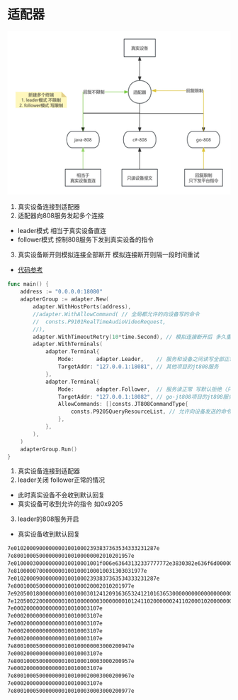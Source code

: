 # 适配器

![适配原理](./testdata/适配方案.jpg)

1. 真实设备连接到适配器
2. 适配器向808服务发起多个连接
- leader模式 相当于真实设备直连
- follower模式 控制808服务下发到真实设备的指令
3. 真实设备断开则模拟连接全部断开 模拟连接断开则隔一段时间重试

- [代码参考](./main.go)

``` go
func main() {
	address := "0.0.0.0:18080"
	adapterGroup := adapter.New(
		adapter.WithHostPorts(address),
		//adapter.WithAllowCommand( // 全局都允许的向设备写的命令
		//	consts.P9101RealTimeAudioVideoRequest,
		//),
		adapter.WithTimeoutRetry(10*time.Second), // 模拟连接断开后 多久重试一次
		adapter.WithTerminals(
			adapter.Terminal{
				Mode:       adapter.Leader,    // 服务和设备之间读写全部正常
				TargetAddr: "127.0.0.1:18081", // 其他项目的jt808服务
			},
			adapter.Terminal{
				Mode:       adapter.Follower,  // 服务读正常 写默认拒绝（只下发指定命令）
				TargetAddr: "127.0.0.1:18082", // go-jt808项目的jt808服务
				AllowCommands: []consts.JT808CommandType{
					consts.P9205QueryResourceList, // 允许向设备发送的命令
				},
			},
		),
	)
	adapterGroup.Run()
}

```

1. 真实设备连接到适配器
2. leader关闭 follower正常的情况
- 此时真实设备不会收到默认回复
- 真实设备可收到允许的指令 如0x9205
3. leader的808服务开启
- 真实设备收到默认回复

``` txt
7e010200090000000010010002393837363534333231287e
7e8001000500000000100100000002010201957e
7e010000300000000010010001001f006e63643132337777772e3830382e636f6d0000000000000000003736353433323101b2e2413132333435363738697e
7e81000007000000001001000100010031303031977e
7e010200090000000010010002393837363534333231287e
7e8001000500000000100100020002010201977e
7e920500180000000010010003012412091636532412101636530000000000000000000000857e
7e1205002200000000100100000003000000010124110200000024110200010200000000000004000101010000000b2a7e
7e000200000000000010010003107e
7e000200000000000010010003107e
7e000200000000000010010003107e
7e000200000000000010010003107e
7e000200000000000010010003107e
7e8001000500000000100100000003000200947e
7e000200000000000010010003107e
7e8001000500000000100100010003000200957e
7e000200000000000010010003107e
7e8001000500000000100100020003000200967e
7e000200000000000010010003107e
7e8001000500000000100100030003000200977e

```
